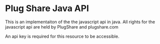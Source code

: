 # Plug Share Java API

This is an implementaiton of the the javascript api in java.
All rights for the javascript api are held by PlugShare and plugshare.com

An api key is required for this resource to be accessible. 